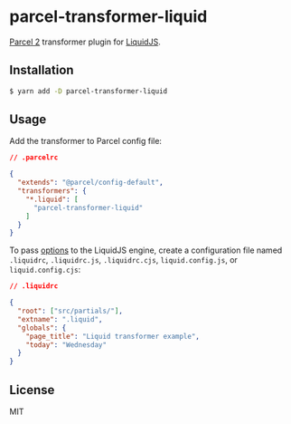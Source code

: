 # parcel-transformer-liquid

[Parcel 2](https://parceljs.org/) transformer plugin for [LiquidJS](https://liquidjs.com/).

## Installation

```bash
$ yarn add -D parcel-transformer-liquid
```

## Usage

Add the transformer to Parcel config file:

```json
// .parcelrc

{
  "extends": "@parcel/config-default",
  "transformers": {
    "*.liquid": [
      "parcel-transformer-liquid"
    ]
  }
}
```

To pass [options](https://liquidjs.com/tutorials/options.html) to the LiquidJS engine, create a configuration file named `.liquidrc`, `.liquidrc.js`, `.liquidrc.cjs`, `liquid.config.js`, or `liquid.config.cjs`:

```json
// .liquidrc

{
  "root": ["src/partials/"],
  "extname": ".liquid",
  "globals": {
    "page_title": "Liquid transformer example",
    "today": "Wednesday"
  }
}
```

## License

MIT
